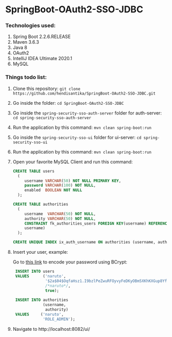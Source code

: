 # SpringBoot-OAuth2-SSO-JDBC
### Technologies used:
1. Spring Boot 2.2.6.RELEASE
2. Maven 3.6.3
3. Java 8
4. OAuth2
5. IntelliJ IDEA Ultimate 2020.1
7. MySQL

### Things todo list:
1. Clone this repository: `git clone https://github.com/hendisantika/SpringBoot-OAuth2-SSO-JDBC.git`
2. Go inside the folder: `cd SpringBoot-OAuth2-SSO-JDBC`
3. Go inside the `spring-security-sso-auth-server` folder for auth-server: `cd spring-security-sso-auth-server`
4. Run the application by this command: `mvn clean spring-boot:run`
5. Go inside the `spring-security-sso-ui` folder for ui-server: `cd spring-security-sso-ui`
6. Run the application by this command: `mvn clean spring-boot:run`
7. Open your favorite MySQL Client and run this command:
    ```sql
    CREATE TABLE users 
      ( 
         username VARCHAR(50) NOT NULL PRIMARY KEY, 
         password VARCHAR(100) NOT NULL, 
         enabled  BOOLEAN NOT NULL 
      ); 
    
    CREATE TABLE authorities 
      ( 
         username  VARCHAR(50) NOT NULL, 
         authority VARCHAR(50) NOT NULL, 
         CONSTRAINT fk_authorities_users FOREIGN KEY(username) REFERENCES users( 
         username) 
      ); 
    
    CREATE UNIQUE INDEX ix_auth_username ON authorities (username, authority); 
    
    ```
8. Insert your user, example:
   
   Go to [this link](https://www.devglan.com/online-tools/bcrypt-hash-generator) to encode your password using BCrypt:
   
   ```sql
    INSERT INTO users 
    VALUES      ('naruto', 
                 '$2a$04$OqfaHsz1.I9bzlPeZwuRFOyvyFeDKyOBm5XKhKXGup8Yf9qdP69/2' 
                 /*naruto*/, 
                 true); 
    
    INSERT INTO authorities 
                (username, 
                 authority) 
    VALUES     ('naruto', 
                'ROLE_ADMIN'); 
   ```
   
   
9. Navigate to http://localhost:8082/ui/